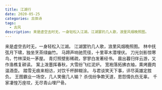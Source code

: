 ```yaml
---
title: 江湖行
date: 2020-05-25
categories: 古体诗
tags:
  - 古风
description: 来是虚空去时无，一身轻松入江湖。江湖罢钓几人歌，浪里风烟晚照图。
---
```


来是虚空去时无，一身轻松入江湖。
江湖罢钓几人歌，浪里风烟晚照图。
林中抚弦月下啸，独坐烹茶绿幽竹。
马蹄声响驰荒径，十里草木潜埋伏。
刀光剑影惊寒鸟，竹林深处一茅屋。
青灯照壁影稀疏，寥寥白发著经书。
晨出暮归伴云游，又作渔樵复耕读。
案上泼墨挥春秋，大雪纷飞红泥炉。
宽袍落拓拂衣袖，熏烤鹿肉温酒壶。
踏雪无痕来相访，对饮千杯醉糊涂。
与君谈笑天下事，评尽英雄定胜负。
王图霸业一场空，几人笑傲几人输？
杀伐纷争欺天道，恩怨情仇伤无辜。
千家凄惶万座坟，无尽青山埋尸骨。
